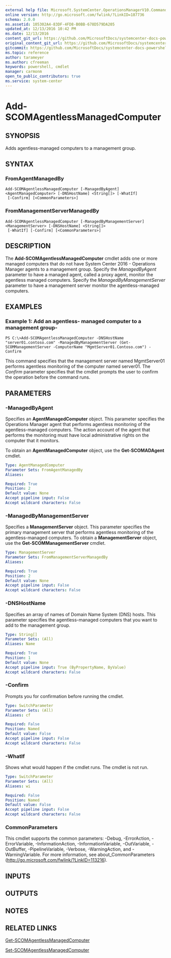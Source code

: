 ```yaml
---
external help file: Microsoft.SystemCenter.OperationsManagerV10.Commands.dll-Help.xml
online version: http://go.microsoft.com/fwlink/?LinkID=187736
schema: 2.0.0
ms.assetid: 105302A4-83DF-4FD8-B0BB-678D579DA205
updated_at: 12/13/2016 10:42 PM
ms.date: 12/13/2016
content_git_url: https://github.com/MicrosoftDocs/systemcenter-docs-powershell/blob/master/systemcenter-cmdlets/OperationsManager/v1/Add-SCOMAgentlessManagedComputer.md
original_content_git_url: https://github.com/MicrosoftDocs/systemcenter-docs-powershell/blob/master/systemcenter-cmdlets/OperationsManager/v1/Add-SCOMAgentlessManagedComputer.md
gitcommit: https://github.com/MicrosoftDocs/systemcenter-docs-powershell/blob/ea9507ac2178040476af5407227db8cb97701ea9/systemcenter-cmdlets/OperationsManager/v1/Add-SCOMAgentlessManagedComputer.md
ms.topic: reference
author: tarameyer
ms.author: cfreeman
keywords: powershell, cmdlet
manager: carmonm
open_to_public_contributors: true
ms.service: system-center
---
```


# Add-SCOMAgentlessManagedComputer

## SYNOPSIS
Adds agentless-managed computers to a management group.

## SYNTAX

### FromAgentManagedBy
```
Add-SCOMAgentlessManagedComputer [-ManagedByAgent] <AgentManagedComputer> [-DNSHostName] <String[]> [-WhatIf]
 [-Confirm] [<CommonParameters>]
```

### FromManagementServerManagedBy
```
Add-SCOMAgentlessManagedComputer [-ManagedByManagementServer] <ManagementServer> [-DNSHostName] <String[]>
 [-WhatIf] [-Confirm] [<CommonParameters>]
```

## DESCRIPTION
The **Add-SCOMAgentlessManagedComputer** cmdlet adds one or more managed computers that do not have System Center 2016 - Operations Manager agents to a management group.
Specify the *ManagedByAgent* parameter to have a managed agent, called a proxy agent, monitor the agentless managed computers.
Specify the *ManagedByManagementServer* parameter to have a management server monitor the agentless-managed computers.

## EXAMPLES

### Example 1: Add an agentless- managed computer to a management group-
```
PS C:\>Add-SCOMAgentlessManagedComputer -DNSHostName "server01.contoso.com" -ManagedByManagementServer (Get-SCOMManagementServer -ComputerName "MgmtServer01.Contoso.com") -Confirm
```

This command specifies that the management server named MgmtServer01 performs agentless monitoring of the computer named server01.
The *Confirm* parameter specifies that the cmdlet prompts the user to confirm the operation before the command runs.

## PARAMETERS

### -ManagedByAgent
Specifies an **AgentManagedComputer** object.
This parameter specifies the Operations Manager agent that performs agentless monitoring of the agentless-managed computers.
The action account of the agent that performs the monitoring must have local administrative rights on the computer that it monitors.

To obtain an **AgentManagedComputer** object, use the **Get-SCOMADAgent** cmdlet.

```yaml
Type: AgentManagedComputer
Parameter Sets: FromAgentManagedBy
Aliases: 

Required: True
Position: 2
Default value: None
Accept pipeline input: False
Accept wildcard characters: False
```

### -ManagedByManagementServer
Specifies a **ManagementServer** object.
This parameter specifies the primary management server that performs agentless monitoring of the agentless-managed computers.
To obtain a **ManagementServer** object, use the **Get-SCOMManagementServer** cmdlet.

```yaml
Type: ManagementServer
Parameter Sets: FromManagementServerManagedBy
Aliases: 

Required: True
Position: 2
Default value: None
Accept pipeline input: False
Accept wildcard characters: False
```

### -DNSHostName
Specifies an array of names of Domain Name System (DNS) hosts.
This parameter specifies the agentless-managed computers that you want to add to the management group.

```yaml
Type: String[]
Parameter Sets: (All)
Aliases: Name

Required: True
Position: 1
Default value: None
Accept pipeline input: True (ByPropertyName, ByValue)
Accept wildcard characters: False
```

### -Confirm
Prompts you for confirmation before running the cmdlet.

```yaml
Type: SwitchParameter
Parameter Sets: (All)
Aliases: cf

Required: False
Position: Named
Default value: False
Accept pipeline input: False
Accept wildcard characters: False
```

### -WhatIf
Shows what would happen if the cmdlet runs.
The cmdlet is not run.

```yaml
Type: SwitchParameter
Parameter Sets: (All)
Aliases: wi

Required: False
Position: Named
Default value: False
Accept pipeline input: False
Accept wildcard characters: False
```

### CommonParameters
This cmdlet supports the common parameters: -Debug, -ErrorAction, -ErrorVariable, -InformationAction, -InformationVariable, -OutVariable, -OutBuffer, -PipelineVariable, -Verbose, -WarningAction, and -WarningVariable. For more information, see about_CommonParameters (http://go.microsoft.com/fwlink/?LinkID=113216).

## INPUTS

## OUTPUTS

## NOTES

## RELATED LINKS

[Get-SCOMAgentlessManagedComputer](xref:OperationsManager/v1/Get-SCOMAgentlessManagedComputer.md)

[Set-SCOMAgentlessManagedComputer](xref:OperationsManager/v1/Set-SCOMAgentlessManagedComputer.md)

